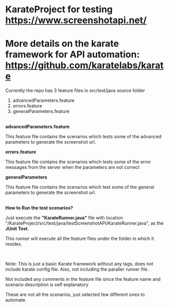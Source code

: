 # KarateProject for testing https://www.screenshotapi.net/
# More details on the karate framework for API automation: https://github.com/karatelabs/karate

Currently the repo has 3 feature files in src/test/java source folder
1. advancedParameters.feature
2. errors.feature
3. generalParameters.feature

</br>
<h> <b> advancedParameters.feature</b> </h>
<p> This feature file contains the scenarios which tests some of the advanced parameters to generate the screenshot url. </p>

<h> <b> errors.feature </b> </h>
<p> This feature file contains the scenarios which tests some of the error messages from the server when the parameters are not correct </p>

<h> <b> generalParameters </b> </h>
<p> This feature file contains the scenarios which test some of the general parameters to generate the screenshot url. </p>

</br>
<h> <b> How to Run the test scenarios? </b> </h>
<p> Just execute the <b>"KarateRunner.java"</b> file with location "/KarateProject/src/test/java/testScreenshotAPI/KarateRunner.java", as the <b>JUnit Test</b>. </p>
<p> This runner will execute all the feature files under the folder in which it resides. </p>

</br>
<p> Note: This is just a basic Karate framework without any tags, does not include karate config file. Also, not including the paraller runner file. <p/>
<p> Not included any comments in the feature file since the feature name and scenario description is self explanatory </p>
<p> These are not all the scenarios, just selected few different ones to automate. </p>
